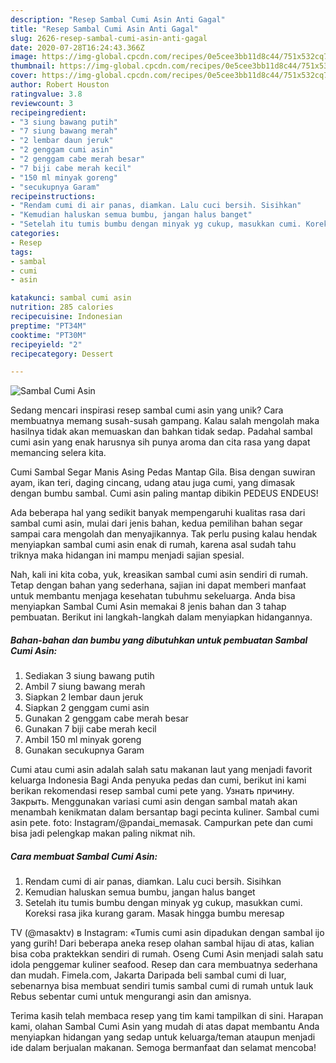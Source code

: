 ```yaml
---
description: "Resep Sambal Cumi Asin Anti Gagal"
title: "Resep Sambal Cumi Asin Anti Gagal"
slug: 2626-resep-sambal-cumi-asin-anti-gagal
date: 2020-07-28T16:24:43.366Z
image: https://img-global.cpcdn.com/recipes/0e5cee3bb11d8c44/751x532cq70/sambal-cumi-asin-foto-resep-utama.jpg
thumbnail: https://img-global.cpcdn.com/recipes/0e5cee3bb11d8c44/751x532cq70/sambal-cumi-asin-foto-resep-utama.jpg
cover: https://img-global.cpcdn.com/recipes/0e5cee3bb11d8c44/751x532cq70/sambal-cumi-asin-foto-resep-utama.jpg
author: Robert Houston
ratingvalue: 3.8
reviewcount: 3
recipeingredient:
- "3 siung bawang putih"
- "7 siung bawang merah"
- "2 lembar daun jeruk"
- "2 genggam cumi asin"
- "2 genggam cabe merah besar"
- "7 biji cabe merah kecil"
- "150 ml minyak goreng"
- "secukupnya Garam"
recipeinstructions:
- "Rendam cumi di air panas, diamkan. Lalu cuci bersih. Sisihkan"
- "Kemudian haluskan semua bumbu, jangan halus banget"
- "Setelah itu tumis bumbu dengan minyak yg cukup, masukkan cumi. Koreksi rasa jika kurang garam. Masak hingga bumbu meresap"
categories:
- Resep
tags:
- sambal
- cumi
- asin

katakunci: sambal cumi asin 
nutrition: 285 calories
recipecuisine: Indonesian
preptime: "PT34M"
cooktime: "PT30M"
recipeyield: "2"
recipecategory: Dessert

---
```



![Sambal Cumi Asin](https://img-global.cpcdn.com/recipes/0e5cee3bb11d8c44/751x532cq70/sambal-cumi-asin-foto-resep-utama.jpg)

Sedang mencari inspirasi resep sambal cumi asin yang unik? Cara membuatnya memang susah-susah gampang. Kalau salah mengolah maka hasilnya tidak akan memuaskan dan bahkan tidak sedap. Padahal sambal cumi asin yang enak harusnya sih punya aroma dan cita rasa yang dapat memancing selera kita.

Cumi Sambal Segar Manis Asing Pedas Mantap Gila. Bisa dengan suwiran ayam, ikan teri, daging cincang, udang atau juga cumi, yang dimasak dengan bumbu sambal. Cumi asin paling mantap dibikin PEDEUS ENDEUS!

Ada beberapa hal yang sedikit banyak mempengaruhi kualitas rasa dari sambal cumi asin, mulai dari jenis bahan, kedua pemilihan bahan segar sampai cara mengolah dan menyajikannya. Tak perlu pusing kalau hendak menyiapkan sambal cumi asin enak di rumah, karena asal sudah tahu triknya maka hidangan ini mampu menjadi sajian spesial.


Nah, kali ini kita coba, yuk, kreasikan sambal cumi asin sendiri di rumah. Tetap dengan bahan yang sederhana, sajian ini dapat memberi manfaat untuk membantu menjaga kesehatan tubuhmu sekeluarga. Anda bisa menyiapkan Sambal Cumi Asin memakai 8 jenis bahan dan 3 tahap pembuatan. Berikut ini langkah-langkah dalam menyiapkan hidangannya.

<!--inarticleads1-->

##### Bahan-bahan dan bumbu yang dibutuhkan untuk pembuatan Sambal Cumi Asin:

1. Sediakan 3 siung bawang putih
1. Ambil 7 siung bawang merah
1. Siapkan 2 lembar daun jeruk
1. Siapkan 2 genggam cumi asin
1. Gunakan 2 genggam cabe merah besar
1. Gunakan 7 biji cabe merah kecil
1. Ambil 150 ml minyak goreng
1. Gunakan secukupnya Garam


Cumi atau cumi asin adalah salah satu makanan laut yang menjadi favorit keluarga Indonesia Bagi Anda penyuka pedas dan cumi, berikut ini kami berikan rekomendasi resep sambal cumi pete yang. Узнать причину. Закрыть. Menggunakan variasi cumi asin dengan sambal matah akan menambah kenikmatan dalam bersantap bagi pecinta kuliner. Sambal cumi asin pete. foto: Instagram/@pandai_memasak. Campurkan pete dan cumi bisa jadi pelengkap makan paling nikmat nih. 

<!--inarticleads2-->

##### Cara membuat Sambal Cumi Asin:

1. Rendam cumi di air panas, diamkan. Lalu cuci bersih. Sisihkan
1. Kemudian haluskan semua bumbu, jangan halus banget
1. Setelah itu tumis bumbu dengan minyak yg cukup, masukkan cumi. Koreksi rasa jika kurang garam. Masak hingga bumbu meresap


TV (@masaktv) в Instagram: «Tumis cumi asin dipadukan dengan sambal ijo yang gurih! Dari beberapa aneka resep olahan sambal hijau di atas, kalian bisa coba praktekkan sendiri di rumah. Oseng Cumi Asin menjadi salah satu idola penggemar kuliner seafood. Resep dan cara membuatnya sederhana dan mudah. Fimela.com, Jakarta Daripada beli sambal cumi di luar, sebenarnya bisa membuat sendiri tumis sambal cumi di rumah untuk lauk Rebus sebentar cumi untuk mengurangi asin dan amisnya. 

Terima kasih telah membaca resep yang tim kami tampilkan di sini. Harapan kami, olahan Sambal Cumi Asin yang mudah di atas dapat membantu Anda menyiapkan hidangan yang sedap untuk keluarga/teman ataupun menjadi ide dalam berjualan makanan. Semoga bermanfaat dan selamat mencoba!
